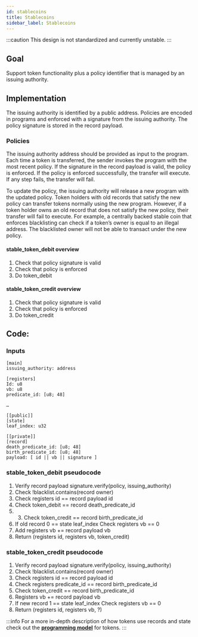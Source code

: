 ```yaml
---
id: stablecoins
title: Stablecoins
sidebar_label: Stablecoins
---
```


:::caution
This design is not standardized and currently unstable.
:::

## Goal

Support token functionality plus a policy identifier that is managed by an issuing authority.

## Implementation

The issuing authority is identified by a public address. Policies are encoded in programs and enforced with a signature from the issuing authority. The policy signature is stored in the record payload.

### Policies

The issuing authority address should be provided as input to the program. Each time a token is transferred, the sender invokes the program with the most recent policy. If the signature in the record payload is valid, the policy is enforced. If the policy is enforced successfully, the transfer will execute. If any step fails, the transfer will fail.

To update the policy, the issuing authority will release a new program with the updated policy. Token holders with old records that satisfy the new policy can transfer tokens normally using the new program. However, if a token holder owns an old record that does not satisfy the new policy, their transfer will fail to execute.
For example, a centrally backed stable coin that enforces blacklisting can check if a token’s owner is equal to an illegal address. The blacklisted owner will not be able to transact under the new policy.

#### stable_token_debit overview

1. Check that policy signature is valid
2. Check that policy is enforced
3. Do token_debit

#### stable_token_credit overview

1. Check that policy signature is valid
2. Check that policy is enforced
3. Do token_credit

## Code:

### Inputs
```leo_input
[main]
issuing_authority: address

[registers]
Id: u8
vb: u8
predicate_id: [u8; 48]

…

[[public]]
[state]
leaf_index: u32

[[private]]
[record]
death_predicate_id: [u8; 48]
birth_predicate_id: [u8; 48]
payload: [ id || vb || signature ]
```

### stable_token_debit pseudocode

1. Verify record payload signature.verify(policy, issuing_authority)
2. Check !blacklist.contains(record owner)
3. Check registers id == record payload id
4. Check token_debit == record death_predicate_id
5. 3. Check token_credit == record birth_predicate_id
6. If old record 0 == state leaf_index
	Check registers vb == 0
6. Add registers vb += record payload vb
7. Return (registers id, registers vb, token_credit)

### stable_token_credit pseudocode 
1. Verify record payload signature.verify(policy, issuing_authority)
2. Check !blacklist.contains(record owner)
3. Check registers id == record payload id
4. Check registers predicate_id == record birth_predicate_id
5. Check token_credit == record birth_predicate_id
6. Registers vb += record payload vb
7. If new record 1 == state leaf_index
	Check registers vb == 0
8. Return (registers id, registers vb, ?)

:::info
For a more in-depth description of how tokens use records and state check out the [**programming model**](../programming_model/01_token.md) for tokens.
:::